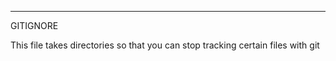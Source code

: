 ________________________________________________________________________________________________________
GITIGNORE

This file takes directories so that you can stop tracking certain files with git
